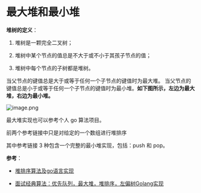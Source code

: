 # 最大堆和最小堆

**堆树的定义**：

1. 堆树是一颗完全二叉树；

2. 堆树中某个节点的值总是不大于或不小于其孩子节点的值；

3. 堆树中每个节点的子树都是堆树。

当父节点的键值总是大于或等于任何一个子节点的键值时为最大堆。 当父节点的键值总是小于或等于任何一个子节点的键值时为最小堆。**如下图所示，左边为最大堆，右边为最小堆。**

![image.png](https://ww1.sinaimg.cn/large/006alGmrly1g9gcjfiwo7j30mx089gn5.jpg)

最大堆实现也可以参考个人 go 算法项目。

前两个参考链接中只是对给定的一个数组进行堆排序

其中参考链接 3 种包含一个完整的最小堆实现，包括：push 和 pop。

**参考**：

- [堆排序算法及go语言实现](https://studygolang.com/articles/6754)

- [面试经典算法：优先队列，最大堆，堆排序，左偏树Golang实现](https://www.cnblogs.com/nima/p/11750925.html)
